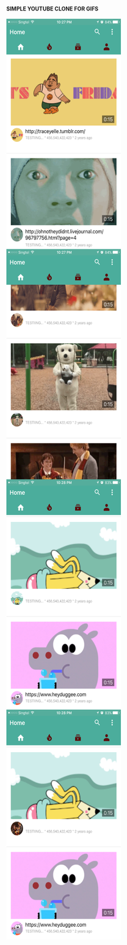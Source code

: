 #### SIMPLE YOUTUBE CLONE FOR GIFS

<img src="https://github.com/balaprasanna/bufy/raw/master/IMG_1863.PNG" align="left" height="600" width="300" >

<img src="https://github.com/balaprasanna/bufy/raw/master/IMG_1864.PNG" align="left" height="600" width="300" >

<br>
<img src="https://github.com/balaprasanna/bufy/raw/master/IMG_1865.PNG" align="left" height="600" width="300" >

<img src="https://github.com/balaprasanna/bufy/raw/master/IMG_1866.PNG" align="left" height="600" width="300" >
